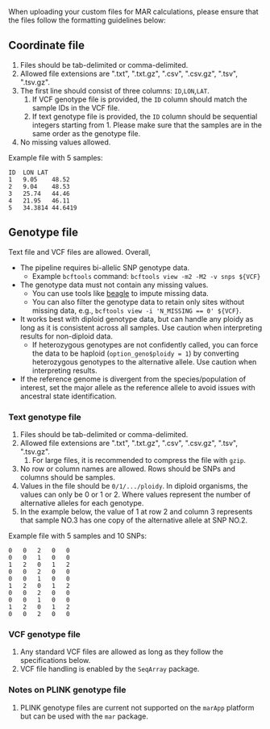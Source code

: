When uploading your custom files for MAR calculations,
please ensure that the files follow the formatting guidelines below:

## Coordinate file

1. Files should be tab-delimited or comma-delimited.
2. Allowed file extensions are ".txt", ".txt.gz", ".csv", ".csv.gz", ".tsv", ".tsv.gz".
3. The first line should consist of three columns: `ID`,`LON`,`LAT`.
    1. If VCF genotype file is provided, the `ID` column should match the sample IDs in the VCF file.
    2. If text genotype file is provided, the `ID` column should be sequential integers starting from 1. Please make sure that the samples are in the same order as the genotype file.
4. No missing values allowed.

Example file with 5 samples:

```
ID	LON	LAT
1	9.05	48.52
2	9.04	48.53
3	25.74	44.46
4	21.95	46.11
5	34.3814	44.6419
```

## Genotype file

Text file and VCF files are allowed. Overall,

- The pipeline requires bi-allelic SNP genotype data.
    - Example `bcftools` command: `bcftools view -m2 -M2 -v snps ${VCF}`
- The genotype data must not contain any missing values.
    - You can use tools like [beagle](https://faculty.washington.edu/browning/beagle/beagle.html) to impute missing data.
    - You can also filter the genotype data to retain only sites without missing data, e.g., `bcftools view -i 'N_MISSING == 0' ${VCF}`.
- It works best with diploid genotype data, but can handle any ploidy as long as it is consistent across all samples. Use caution when interpreting results for non-diploid data.
    - If heterozygous genotypes are not confidently called, you can force the data to be haploid (`option_geno$ploidy = 1`) by converting heterozygous genotypes to the alternative allele. Use caution when interpreting results.
- If the reference genome is divergent from the species/population of interest, set the major allele as the reference allele to avoid issues with ancestral state identification.

### Text genotype file

1. Files should be tab-delimited or comma-delimited.
2. Allowed file extensions are ".txt", ".txt.gz", ".csv", ".csv.gz", ".tsv", ".tsv.gz".
    1. For large files, it is recommended to compress the file with `gzip`.
3. No row or column names are allowed. Rows should be SNPs and columns should be samples.
4. Values in the file should be `0/1/.../ploidy`. In diploid organisms, the values can only be 0 or 1 or 2. Where values represent the number of alternative alleles for each genotype.
5. In the example below, the value of 1 at row 2 and column 3 represents that sample NO.3 has one copy of the alternative allele at SNP NO.2.

Example file with 5 samples and 10 SNPs:

```
0	0	2	0	0
0	0	1	0	0
1	2	0	1	2
0	0	2	0	0
0	0	1	0	0
1	2	0	1	2
0	0	2	0	0
0	0	1	0	0
1	2	0	1	2
0	0	2	0	0
```

### VCF genotype file

1. Any standard VCF files are allowed as long as they follow the specifications below.
2. VCF file handling is enabled by the `SeqArray` package.


### Notes on PLINK genotype file

1. PLINK genotype files are current not supported on the `marApp` platform but can be used with the `mar` package.
